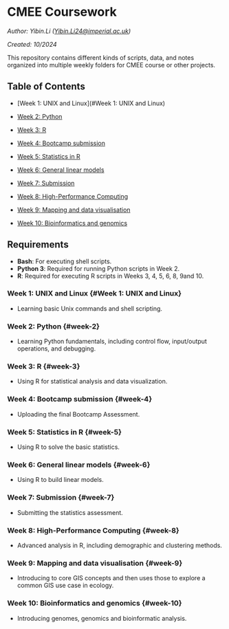 # CMEE Coursework

*Author: Yibin.Li ([Yibin.Li24\@imperial.ac.uk](mailto:Yibin.Li24@imperial.ac.uk))*

*Created: 10/2024*

This repository contains different kinds of scripts, data, and notes organized into multiple weekly folders for CMEE course or other projects.

## Table of Contents

-   [Week 1: UNIX and Linux](#Week 1: UNIX and Linux)

-   [Week 2: Python](#week-2)

-   [Week 3: R](#week-3)

-   [Week 4: Bootcamp submission](#week-4)

-   [Week 5: Statistics in R](#week-5)

-   [Week 6: General linear models](#week-6)

-   [Week 7: Submission](#week-7)

-   [Week 8: High-Performance Computing](#week-8)

-   [Week 9: Mapping and data visualisation](#week-9)

-   [Week 10: Bioinformatics and genomics](#week-10)

## Requirements

-   **Bash**: For executing shell scripts.
-   **Python 3**: Required for running Python scripts in Week 2.
-   **R**: Required for executing R scripts in Weeks 3, 4, 5, 6, 8, 9and 10.

### Week 1: UNIX and Linux {#Week 1: UNIX and Linux}

-   Learning basic Unix commands and shell scripting.

### Week 2: Python {#week-2}

-   Learning Python fundamentals, including control flow, input/output operations, and debugging.

### Week 3: R {#week-3}

-   Using R for statistical analysis and data visualization.

### Week 4: Bootcamp submission {#week-4}

-   Uploading the final Bootcamp Assessment.

### Week 5: Statistics in R {#week-5}

-   Using R to solve the basic statistics.

### Week 6: General linear models {#week-6}

-   Using R to build linear models.

### Week 7: Submission {#week-7}

-   Submitting the statistics assessment.

### Week 8: High-Performance Computing {#week-8}

-   Advanced analysis in R, including demographic and clustering methods.

### Week 9: Mapping and data visualisation {#week-9}

-   Introducing to core GIS concepts and then uses those to explore a common GIS use case in ecology.

### Week 10: Bioinformatics and genomics {#week-10}

-   Introducing genomes, genomics and bioinformatic analysis.
